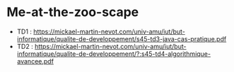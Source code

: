 # Me-at-the-zoo-scape
- TD1 : https://mickael-martin-nevot.com/univ-amu/iut/but-informatique/qualite-de-developpement/s45-td3-java-cas-pratique.pdf
- TD2 : https://mickael-martin-nevot.com/univ-amu/iut/but-informatique/qualite-de-developpement/?:s45-td4-algorithmique-avancee.pdf

